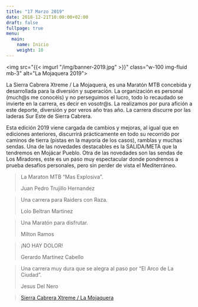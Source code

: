 ```yaml
---
title: "17 Marzo 2019"
date: 2018-12-21T10:00:00+02:00
draft: false
fullpage: true
menu:
  main:
    name: Inicio
    weight: 10
---
```


<img src="{{< imgurl "/img/banner-2019.jpg" >}}" class="w-100 img-fluid mb-3" alt="La Mojaquera 2019">

<main class="container d-flex">
    <div class="row mb-3">
    <div class="col-md-8">
        <p class="mb-3">
            La Sierra Cabrera Xtreme / La Mojaquera, es una Maratón MTB concebida y desarrollada para la diversión y 
            superación. La organización es personal (much@s me conocéis) y no perseguimos el lucro, todo lo recaudado 
            se invierte en la carrera, es decir en vosotr@s. La realizamos por pura afición a este deporte, diversión 
            y por veros año tras año. La carrera discurre por las laderas Sur Este de Sierra Cabrera.
        </p>
        <p class="mb-5">
            Esta edición 2019 viene cargada de cambios y mejoras, al igual que en ediciones anteriores, discurrirá 
            prácticamente en todo su recorrido por caminos de tierra (pistas en la mayoría de los casos), ramblas y 
            muchas sendas. Una de las novedades destacables es la SALIDA/META que la tendremos en Mojácar Pueblo. 
            Otra de las novedades son las sendas de Los Miradores, este es un paso muy espectacular donde pondremos 
            a prueba desafíos personales, pero sin perder de vista el Mediterráneo.
        </p>
        <div class="card-deck">
            <div class="card border-primary mb-3" style="min-width: 256px;">
            <div class="card-body text-primary">
                <blockquote class="blockquote mb-0">
                <p>La Maraton MTB “Mas Explosiva”.</p>
                <footer class="blockquote-footer">Juan Pedro Trujillo Hernandez</footer>
                </blockquote>
            </div>
            </div>
            <div class="card border-primary mb-3" style="min-width: 256px;">
            <div class="card-body text-primary">
                <blockquote class="blockquote mb-0">
                <p>Una carrera para Raiders con Raza.</p>
                <footer class="blockquote-footer">Lolo Beltran Martinez</footer>
                </blockquote>
            </div>
            </div>
            <div class="card border-primary mb-3" style="min-width: 256px;">
            <div class="card-body text-primary">
                <blockquote class="blockquote mb-0">
                <p>Una Maratón para disfrutar.</p>
                <footer class="blockquote-footer">Milton Ramos</footer>
                </blockquote>
            </div>
            </div>
            <div class="card border-primary mb-3" style="min-width: 256px;">
            <div class="card-body text-primary">
                <blockquote class="blockquote mb-0">
                <p>¡NO HAY DOLOR!</p>
                <footer class="blockquote-footer">Gerardo Martinez Cabello</footer>
                </blockquote>
            </div>
            </div>
            <div class="card border-primary mb-3" style="min-width: 256px;">
            <div class="card-body text-primary">
                <blockquote class="blockquote mb-0">
                <p>Una carrera muy dura que se alegra al paso por “El Arco de La Ciudad”.</p>
                <footer class="blockquote-footer">Jesus Del Nero</footer>
                </blockquote>
            </div>
            </div>
        </div>
    </div>
    <div class="col-md-4">
        <div id="fb-root"></div>
        <script>(function(d, s, id) {
          var js, fjs = d.getElementsByTagName(s)[0];
          if (d.getElementById(id)) return;
          js = d.createElement(s); js.id = id;
          js.src = 'https://connect.facebook.net/nl_NL/sdk.js#xfbml=1&version=v3.2';
          fjs.parentNode.insertBefore(js, fjs);
        }(document, 'script', 'facebook-jssdk'));</script>
        <div class="fb-page" data-href="https://www.facebook.com/lamojaqueramtb" data-tabs="timeline" data-width="500" data-height="700" data-small-header="true" data-adapt-container-width="true" data-hide-cover="false" data-show-facepile="false"><blockquote cite="https://www.facebook.com/lamojaqueramtb" class="fb-xfbml-parse-ignore"><a href="https://www.facebook.com/lamojaqueramtb">Sierra Cabrera Xtreme / La Mojaquera</a></blockquote></div>
    </div>
    </div>
</main>
